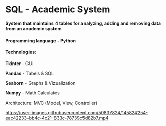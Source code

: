 # SQL - **Academic System**

**System that maintains 4 tables for analyzing, adding and removing data from an academic system**

#### **Programming language** - Python

#### **Technologies:** ####
  **Tkinter** - GUI
  
  **Pandas** - Tabels & SQL 
  
  **Seaborn** - Graphs & Vizualization 
  
  **Numpy** - Math Calculates 


Architecture: MVC (Model, View, Controller)
 


https://user-images.githubusercontent.com/50837824/145824254-eac42233-bb4c-4c21-833c-78739c5d82b7.mp4

